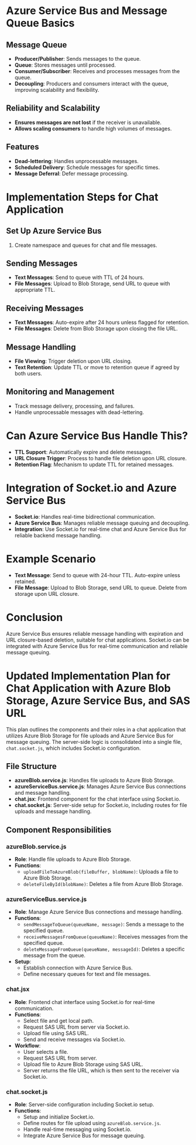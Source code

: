 # Azure Service Bus and Message Queue Basics

## Message Queue

- **Producer/Publisher**: Sends messages to the queue.
- **Queue**: Stores messages until processed.
- **Consumer/Subscriber**: Receives and processes messages from the queue.
- **Decoupling**: Producers and consumers interact with the queue, improving scalability and flexibility.

## Reliability and Scalability

- **Ensures messages are not lost** if the receiver is unavailable.
- **Allows scaling consumers** to handle high volumes of messages.

## Features

- **Dead-lettering**: Handles unprocessable messages.
- **Scheduled Delivery**: Schedule messages for specific times.
- **Message Deferral**: Defer message processing.

# Implementation Steps for Chat Application

## Set Up Azure Service Bus

1. Create namespace and queues for chat and file messages.

## Sending Messages

- **Text Messages**: Send to queue with TTL of 24 hours.
- **File Messages**: Upload to Blob Storage, send URL to queue with appropriate TTL.

## Receiving Messages

- **Text Messages**: Auto-expire after 24 hours unless flagged for retention.
- **File Messages**: Delete from Blob Storage upon closing the file URL.

## Message Handling

- **File Viewing**: Trigger deletion upon URL closing.
- **Text Retention**: Update TTL or move to retention queue if agreed by both users.

## Monitoring and Management

- Track message delivery, processing, and failures.
- Handle unprocessable messages with dead-lettering.

# Can Azure Service Bus Handle This?

- **TTL Support**: Automatically expire and delete messages.
- **URL Closure Trigger**: Process to handle file deletion upon URL closure.
- **Retention Flag**: Mechanism to update TTL for retained messages.

# Integration of Socket.io and Azure Service Bus

- **Socket.io**: Handles real-time bidirectional communication.
- **Azure Service Bus**: Manages reliable message queuing and decoupling.
- **Integration**: Use Socket.io for real-time chat and Azure Service Bus for reliable backend message handling.

# Example Scenario

- **Text Message**: Send to queue with 24-hour TTL. Auto-expire unless retained.
- **File Message**: Upload to Blob Storage, send URL to queue. Delete from storage upon URL closure.

# Conclusion

Azure Service Bus ensures reliable message handling with expiration and URL closure-based deletion, suitable for chat applications. Socket.io can be integrated with Azure Service Bus for real-time communication and reliable message queuing.

# Updated Implementation Plan for Chat Application with Azure Blob Storage, Azure Service Bus, and SAS URL

This plan outlines the components and their roles in a chat application that utilizes Azure Blob Storage for file uploads and Azure Service Bus for message queuing. The server-side logic is consolidated into a single file, `chat.socket.js`, which includes Socket.io configuration.

## File Structure

- **azureBlob.service.js**: Handles file uploads to Azure Blob Storage.
- **azureServiceBus.service.js**: Manages Azure Service Bus connections and message handling.
- **chat.jsx**: Frontend component for the chat interface using Socket.io.
- **chat.socket.js**: Server-side setup for Socket.io, including routes for file uploads and message handling.

## Component Responsibilities

### azureBlob.service.js

- **Role**: Handle file uploads to Azure Blob Storage.
- **Functions**:
  - `uploadFileToAzureBlob(fileBuffer, blobName)`: Uploads a file to Azure Blob Storage.
  - `deleteFileById(blobName)`: Deletes a file from Azure Blob Storage.

### azureServiceBus.service.js

- **Role**: Manage Azure Service Bus connections and message handling.
- **Functions**:
  - `sendMessageToQueue(queueName, message)`: Sends a message to the specified queue.
  - `receiveMessagesFromQueue(queueName)`: Receives messages from the specified queue.
  - `deleteMessageFromQueue(queueName, messageId)`: Deletes a specific message from the queue.
- **Setup**:
  - Establish connection with Azure Service Bus.
  - Define necessary queues for text and file messages.

### chat.jsx

- **Role**: Frontend chat interface using Socket.io for real-time communication.
- **Functions**:
  - Select file and get local path.
  - Request SAS URL from server via Socket.io.
  - Upload file using SAS URL.
  - Send and receive messages via Socket.io.
- **Workflow**:
  - User selects a file.
  - Request SAS URL from server.
  - Upload file to Azure Blob Storage using SAS URL.
  - Server returns the file URL, which is then sent to the receiver via Socket.io.

### chat.socket.js

- **Role**: Server-side configuration including Socket.io setup.
- **Functions**:
  - Setup and initialize Socket.io.
  - Define routes for file upload using `azureBlob.service.js`.
  - Handle real-time messaging using Socket.io.
  - Integrate Azure Service Bus for message queuing.
